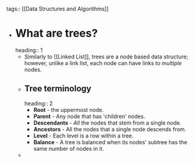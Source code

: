 tags:: [[Data Structures and Algorithms]]

- # What are trees?
  heading:: 1
	- Similarly to [[Linked List]], trees are a node based data structure; however, unlike a link list, each node can have links to *multiple* nodes.
	- ## Tree terminology
	  heading:: 2
		- **Root** - the uppermost node.
		- **Parent** - Any node that has 'children' nodes.
		- **Descendants** - *All* the nodes that stem from a single node.
		- **Ancestors** - All the nodes that a single node descends from.
		- **Level** - Each level is a row within a tree.
		- **Balance** - A tree is balanced when its nodes' subtree has the same number of nodes in it.
	-